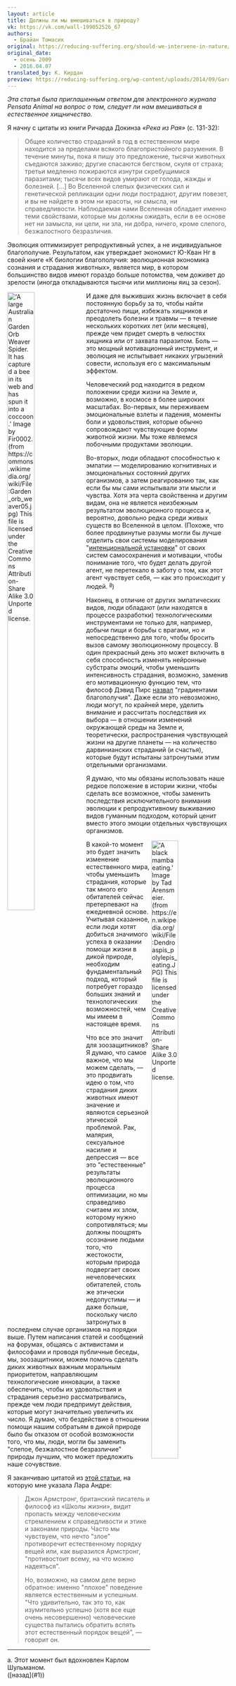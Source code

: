 ```yaml
---
layout: article
title: Должны ли мы вмешиваться в природу?
vk: https://vk.com/wall-199052526_67
authors:
  - Брайан Томасик
original: https://reducing-suffering.org/should-we-intervene-in-nature/
original_date:
  - осень 2009
  - 2016.04.07
translated_by: К. Кирдан
preview: https://reducing-suffering.org/wp-content/uploads/2014/09/Garden_orb_weaver05.jpg
---
```

_Эта статья была приглашенным ответом для электронного журнала Pensata Animal на вопрос о том, следует ли нам вмешиваться в естественное хищничество._

Я начну с цитаты из книги Ричарда Докинза _«Река из Рая»_ (с. 131-32):

> Общее количество страданий в год в естественном мире находится за пределами всякого благопристойного разумения. В течение минуты, пока я пишу это предложение, тысячи животных съедаются заживо; другие спасаются бегством, скуля от страха; третьи медленно пожираются изнутри скребущимися паразитами; тысячи всех видов умирают от голода, жажды и болезней. \[…\] Во Вселенной слепых физических сил и генетической репликации одни люди пострадают, другим повезет, и вы не найдете в этом ни красоты, ни смысла, ни справедливости. Наблюдаемая нами Вселенная обладает именно теми свойствами, которые мы должны ожидать, если в ее основе нет ни замысла, ни цели, ни зла, ни добра, ничего, кроме слепого, безжалостного безразличия.

Эволюция оптимизирует репродуктивный успех, а не индивидуальное благополучие. Результатом, как утверждает экономист Ю-Кван Нг в своей книге «К биологии благополучия: эволюционная экономика сознания и страдания животных», является мир, в котором большинство видов имеют гораздо больше потомства, чем доживет до зрелости (иногда откладываются тысячи или миллионы яиц за сезон).

<img src="https://reducing-suffering.org/wp-content/uploads/2014/09/Garden_orb_weaver05.jpg" title="'A large Australian Garden Orb Weaver Spider. It has captured a bee in its web and has spun it into a coccoon.' Image by Fir0002. (from https://commons.wikimedia.org/wiki/File:Garden_orb_weaver05.jpg) This file is licensed under the Creative Commons Attribution-Share Alike 3.0 Unported license." width="35%" height="60%" align="left" class="BT"/>

И даже для выживших жизнь включает в себя постоянную борьбу за то, чтобы найти достаточно пищи, избежать хищников и преодолеть болезни и травмы — в течение нескольких коротких лет (или месяцев), прежде чем придет смерть в челюстях хищника или от захвата паразитом. Боль — это мощный мотивационный инструмент, и эволюция не испытывает никаких угрызений совести, используя его с максимальным эффектом.

Человеческий род находится в редком положении среди жизни на Земле и, возможно, в космосе в более широких масштабах. Во-первых, мы переживаем эмоциональные взлеты и падения, моменты боли и удовольствия, которые обычно сопровождают чувствующие формы животной жизни. Мы тоже являемся побочными продуктами эволюции.

Во-вторых, люди обладают способностью к эмпатии — моделированию когнитивных и эмоциональных состояний других организмов, а затем реагированию так, как если бы мы сами испытывали эти мысли и чувства. Хотя эта черта свойственна и другим видам, она не является неизбежным результатом эволюционного процесса и, вероятно, довольно редка среди живых существ во Вселенной в целом. (Похоже, что более продвинутые разумы могли бы лучше отделить свои системы моделирования "[интенциональной установки](https://en.wikipedia.org/wiki/Intentional_stance)" от своих систем самосохранения и мотивации, чтобы понимание того, что будет делать другой агент, не перетекало в заботу о том, как этот агент чувствует себя, — как это происходит у людей. <sup id="1">[a](#a)</sup>)

Наконец, в отличие от других эмпатических видов, люди обладают (или находятся в процессе разработки) технологическими инструментами не только для, например, добычи пищи и борьбы с врагами, но и непосредственно для того, чтобы бросить вызов самому эволюционному процессу. В один прекрасный день это может включить в себя способность изменять нейронные субстраты эмоций, чтобы уменьшить интенсивность страдания, возможно, заменив его мотивационную функцию тем, что философ Дэвид Пирс [назвал](http://abolitionist.com/) "градиентами благополучия". Даже если это невозможно, люди могут, по крайней мере, уделить внимание и рассчитать последствия их выбора — в отношении изменений окружающей среды на Земле и, теоретически, распространения чувствующей жизни на другие планеты — на количество дарвинианских страданий (и счастья), которые будут испытаны затронутыми этим отдельными организмами.

Я думаю, что мы обязаны использовать наше редкое положение в истории жизни, чтобы сделать все возможное, чтобы заменить последствия исключительного внимания эволюции к репродуктивному выживанию видов гуманным подходом, который ценит вместо этого эмоции отдельных чувствующих организмов.

<img src="https://reducing-suffering.org/wp-content/uploads/2014/10/Dendroaspis_polylepis_eating.jpg" title="'A black mamba eating.' Image by Tad Arensmeier. (from https://en.wikipedia.org/wiki/File:Dendroaspis_polylepis_eating.JPG) This file is licensed under the Creative Commons Attribution-Share Alike 3.0 Unported license." width="35%" height="60%" align="right" class="BT"/>
В какой-то момент это будет значить изменение естественного мира, чтобы уменьшить страдания, которые так много его обитателей сейчас претерпевают на ежедневной основе. Учитывая сказанное, если люди хотят добиться значимого успеха в оказании помощи жизни в дикой природе, необходим фундаментальный подход, который потребует гораздо больших знаний и технологических возможностей, чем мы имеем в настоящее время.

Что все это значит для зоозащитников? Я думаю, что самое важное, что мы можем сделать, — это продвигать идею о том, что страдания диких животных имеют значение и являются серьезной этической проблемой. Рак, малярия, сексуальное насилие и депрессия — все это "естественные" результаты эволюционного процесса оптимизации, но мы справедливо считаем их злом, которому нужно сопротивляться; мы должны поощрять осознание людьми того, что жестокости, которым природа подвергает своих нечеловеческих обитателей, столь же этически недопустимы — и даже больше, поскольку число затронутых в последнем случае организмов на порядки выше. Путем написания статей и сообщений на форумах, общаясь с активистами и философами и проводя публичные беседы, мы, зоозащитники, можем помочь сделать диких животных важным моральным приоритетом, направляющим технологические инновации, а также обеспечить, чтобы их удовольствия и страдания серьезно рассматривались, прежде чем люди предпримут действия, которые могут значительно увеличить их число. Я думаю, что бездействие в отношении помощи нашим собратьям в дикой природе было бы отказом от особой возможности того, что мы, люди, могли бы заменить "слепое, безжалостное безразличие" природы лучшим, что может предложить наше сочувствие.

Я заканчиваю цитатой из [этой статьи](http://www.bbc.com/earth/story/20160401-how-did-evil-evolve-and-why-did-it-persist), на которую мне указала Лара Андре:

> Джон Армстронг, британский писатель и философ из «Школы жизни», видит пропасть между человеческим стремлением к справедливости и этике и законами природы. Часто мы чувствуем, что нечто "злое" противоречит естественному порядку вещей или, как выразился Армстронг, "противостоит всему, на что можно надеяться". 
>
> Но, возможно, на самом деле верно обратное: именно "плохое" поведение является естественным и успешным. "Что удивительно, так это то, как изумительно успешно (хотя все еще очень несовершенно) человеческие существа пытались обратить вспять этот естественный порядок вещей", — говорит он.

---
<div id="a">a. Этот момент был вдохновлен Карлом Шульманом.</div> ([назад](#1))
